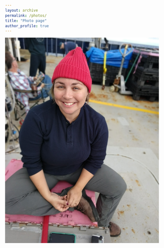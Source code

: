 ```yaml
---
layout: archive
permalink: /photos/
title: "Photo page"
author_profile: true
---
```


![IMG_20180908_133001286_PORTRAIT](../images/IMG_20180908_133001286_PORTRAIT.jpg)
